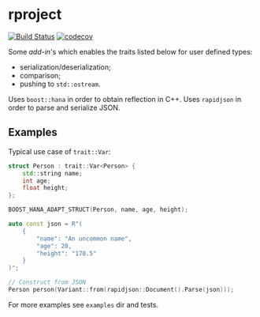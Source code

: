 # rproject

[![Build Status](https://travis-ci.com/nicktrandafil/rproject.svg?branch=master)](https://travis-ci.com/nicktrandafil/rproject)
[![codecov](https://codecov.io/gh/nicktrandafil/rproject/branch/master/graph/badge.svg)](https://codecov.io/gh/nicktrandafil/rproject)

Some *add-in*'s which enables the traits listed below for user defined types:
* serialization/deserialization;
* comparison;
* pushing to `std::ostream`.

Uses `boost::hana` in order to obtain reflection in C++.
Uses `rapidjson` in order to parse and serialize JSON.

## Examples

Typical use case of `trait::Var`:

```cpp
struct Person : trait::Var<Person> {
    std::string name;
    int age;
    float height;
};

BOOST_HANA_ADAPT_STRUCT(Person, name, age, height);

auto const json = R"(
    {
        "name": "An uncommon name",
        "age": 20,
        "height": "170.5"
    }
)";

// Construct from JSON
Person person(Variant::from(rapidjson::Document().Parse(json)));
```

For more examples see `examples` dir and tests.
